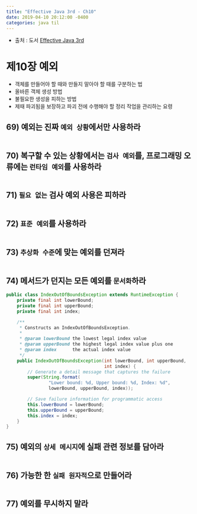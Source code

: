 ```yaml
---
title: "Effective Java 3rd - Ch10"
date: 2019-04-10 20:12:00 -0400
categories: java til
---
```


* 출처 : 도서 [Effective Java 3rd](http://www.yes24.com/Product/Goods/65551284)

# 제10장 예외

- 객체를 만들어야 할 때와 만들지 말아야 할 때를 구분하는 법
- 올바른 객체 생성 방법
- 불필요한 생성을 피하는 방법
- 제때 파괴됨을 보장하고 파괴 전에 수행해야 할 정리 작업을 관리하는 요령


## 69) 예외는 진짜 `예외 상황`에서만 사용하라 

```java

```

## 70) 복구할 수 있는 상황에서는 `검사 예외`를, 프로그래밍 오류에는 `런타임 예외`를 사용하라 

```java
```

## 71) `필요 없는` 검사 예외 사용은 피하라 

```java
```

## 72) `표준 예외`를 사용하라 

```java
```

## 73) `추상화 수준`에 맞는 예외를 던져라 

```java
```

## 74) 메서드가 던지는 모든 예외를 `문서화`하라

```java
public class IndexOutOfBoundsException extends RuntimeException {
    private final int lowerBound;
    private final int upperBound;
    private final int index;

    /**
     * Constructs an IndexOutOfBoundsException.
     *
     * @param lowerBound the lowest legal index value
     * @param upperBound the highest legal index value plus one
     * @param index      the actual index value
     */
    public IndexOutOfBoundsException(int lowerBound, int upperBound,
                                     int index) {
        // Generate a detail message that captures the failure
        super(String.format(
                "Lower bound: %d, Upper bound: %d, Index: %d",
                lowerBound, upperBound, index));

        // Save failure information for programmatic access
        this.lowerBound = lowerBound;
        this.upperBound = upperBound;
        this.index = index;
    }
}
```

## 75) 예외의 `상세 메시지`에 실패 관련 정보를 담아라 

```java
```

## 76) 가능한 한 `실패 원자적`으로 만들어라 

```java
```

## 77) 예외를 무시하지 말라 

```java
```

